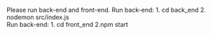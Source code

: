Please run back-end and front-end.
Run back-end: 
    1. cd back_end
    2. nodemon src/index.js   
Run back-end:
    1. cd front_end
    2.npm start